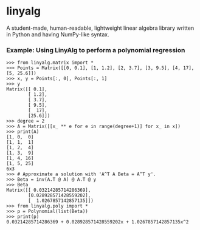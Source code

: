 # linyalg
A student-made, human-readable, lightweight linear algebra library written in Python and having NumPy-like syntax.

<h3>Example: Using LinyAlg to perform a polynomial regression</h3>

```
>>> from linyalg.matrix import *
>>> Points = Matrix([[0, 0.1], [1, 1.2], [2, 3.7], [3, 9.5], [4, 17], [5, 25.6]])
>>> x, y = Points[:, 0], Points[:, 1]
>>> y
Matrix([[ 0.1],
        [ 1.2],
        [ 3.7],
        [ 9.5],
        [  17],
        [25.6]])
>>> degree = 2
>>> A = Matrix([[x_ ** e for e in range(degree+1)] for x_ in x])
>>> print(A)
[1, 0,  0]
[1, 1,  1]
[1, 2,  4]
[1, 3,  9]
[1, 4, 16]
[1, 5, 25]
6x3
>>> # Approximate a solution with 'A^T A Beta = A^T y'.
>>> Beta = inv(A.T @ A) @ A.T @ y
>>> Beta
Matrix([[ 0.03214285714286369],
        [0.028928571428559202],
        [  1.0267857142857135]])
>>> from linyalg.poly import *
>>> p = Polynomial(list(Beta))
>>> print(p)
0.03214285714286369 + 0.028928571428559202x + 1.0267857142857135x^2
```
